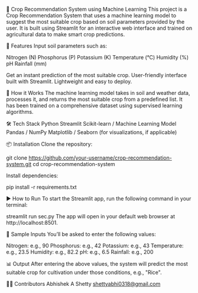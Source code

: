 🌾 Crop Recommendation System using Machine Learning
This project is a Crop Recommendation System that uses a machine learning model to suggest the most suitable crop based on soil parameters provided by the user. It is built using Streamlit for an interactive web interface and trained on agricultural data to make smart crop predictions.

🚀 Features
Input soil parameters such as:

Nitrogen (N)
Phosphorus (P)
Potassium (K)
Temperature (°C)
Humidity (%)
pH
Rainfall (mm)

Get an instant prediction of the most suitable crop.
User-friendly interface built with Streamlit.
Lightweight and easy to deploy.

🧠 How it Works
The machine learning model takes in soil and weather data, processes it, and returns the most suitable crop from a predefined list. It has been trained on a comprehensive dataset using supervised learning algorithms.

🛠️ Tech Stack
Python
Streamlit
Scikit-learn / Machine Learning Model
Pandas / NumPy
Matplotlib / Seaborn (for visualizations, if applicable)

📦 Installation
Clone the repository:

git clone https://github.com/your-username/crop-recommendation-system.git
cd crop-recommendation-system

Install dependencies:

pip install -r requirements.txt

▶️ How to Run
To start the Streamlit app, run the following command in your terminal:

streamlit run sec.py
The app will open in your default web browser at http://localhost:8501.

🧪 Sample Inputs
You’ll be asked to enter the following values:

Nitrogen: e.g., 90
Phosphorus: e.g., 42
Potassium: e.g., 43
Temperature: e.g., 23.5
Humidity: e.g., 82.2
pH: e.g., 6.5
Rainfall: e.g., 200

📊 Output
After entering the above values, the system will predict the most suitable crop for cultivation under those conditions, e.g., "Rice".

👨‍💻 Contributors
Abhishek A Shetty 
shettyabhi0318@gmail.com

